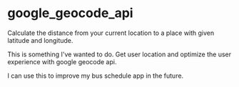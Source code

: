 # google_geocode_api
Calculate the distance from your current location to a place with given latitude and longitude. 

This is something I've wanted to do. Get user location and optimize the user experience with google geocode api.

I can use this to improve my bus schedule app in the future.
